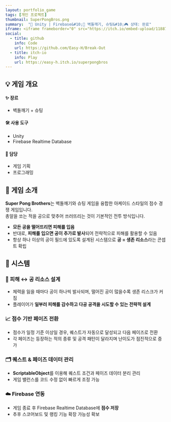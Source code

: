 ```yaml
---
layout: portfolio_game
tags: [개인 프로젝트]
thumbnail: SuperPongBros.png
summary:  "🔧 Unity | Firebase&#10;🌟 벽돌깨기, 슈팅&#10;🎮 상태: 완료"
iframe: <iframe frameborder="0" src="https://itch.io/embed-upload/11887825?color=333333" allow="autoplay; fullscreen" width="220" height="500"><a href="https://easy-h.itch.io/superpongbros">Play Super Pong Bros on itch.io</a></iframe>
social:
  - title: github
    info: Code
    url: https://github.com/Easy-H/Break-Out
  - title: itch-io
    info: Play
    url: https://easy-h.itch.io/superpongbros
---
```

<!-- card: 개요 -->

## 💡 게임 개요

#### ✨ 장르
- 벽돌깨기 + 슈팅

#### 🛠 사용 도구
- Unity
- Firebase Realtime Database

#### 👤 담당
- 게임 기획
- 프로그래밍

<!-- card: 개요 -->
## 📖 게임 소개
**Super Pong Brothers**는 벽돌깨기와 슈팅 게임을 융합한 아케이드 스타일의 점수 경쟁 게임입니다.  
총알을 쏘는 적을 공으로 맞추어 쓰러뜨리는 것이 기본적인 전투 방식입니다.

- **모든 공을 떨어뜨리면 피해를 입음**  
- 반대로, **피해를 입으면 공이 추가로 발사**되어 전략적으로 피해를 활용할 수 있음  
- 항상 하나 이상의 공이 필드에 있도록 설계된 시스템으로 **공 = 생존 리소스**라는 콘셉트 확립

<!-- card: 시스템 -->
## 🧩 시스템
### 🎯 피해 ↔ 공 리소스 설계

- 체력을 잃을 때마다 공이 하나씩 발사되며, 떨어진 공이 많을수록 생존 리스크가 커짐
- 플레이어가 **일부러 피해를 감수하고 다공 공격을 시도할 수 있는 전략적 설계**

### 📈 점수 기반 페이즈 전환

- 점수가 일정 기준 이상일 경우, 퀘스트가 자동으로 달성되고 다음 페이즈로 전환
- 각 페이즈는 등장하는 적의 종류 및 공격 패턴이 달라지며 난이도가 점진적으로 증가

<!-- card: 시스템 -->

### 🗂 퀘스트 & 페이즈 데이터 관리

- **ScriptableObject**를 이용해 퀘스트 조건과 페이즈 데이터 분리 관리
- 게임 밸런스를 코드 수정 없이 빠르게 조정 가능

### ☁️ Firebase 연동

- 게임 종료 후 Firebase Realtime Database에 **점수 저장**
- 추후 스코어보드 및 랭킹 기능 확장 가능성 확보